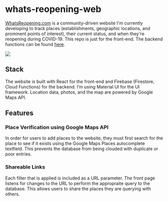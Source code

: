# whats-reopening-web

[WhatsReopening.com](https://whatsreopening.com) is a community-driven website I'm currently developing to track places (establishments, geographic locations, and prominent points of interest), their current status, and when they're reopening during COVID-19. This repo is just for the front-end. The backend functions can be found [here](https://github.com/narwhal-sightings/narwhal-cloud-functions).

![](https://github.com/narwhal-sightings/whats-reopening-web/blob/master/src/assets/images/Screen%20Shot%202020-09-04%20at%203.31.19%20PM.png)

## Stack

The website is built with React for the front-end and Firebase (Firestore, Cloud Functions) for the backend. I’m using Material UI for the UI framework. Location data, photos, and the map are powered by Google Maps API.

## Features

### Place Verification using Google Maps API

In order for users to add places to the website, they must first search for the place to see if it exists using the Google Maps Places autocomplete textfield. This prevents the database from being clouded with duplicate or poor entries.

### Shareable Links

Each filter that is applied is included as a URL parameter. The front page listens for changes to the URL to perform the appropraite query to the database. This allows users to share the places they are querying with others.